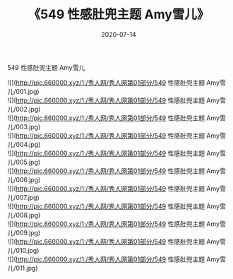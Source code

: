 ﻿---
layout: post
title:  《549 性感肚兜主题 Amy雪儿》
date:   2020-07-14
img: http://pic.660000.xyz/1:/秀人网/秀人网第01部分/549 性感肚兜主题 Amy雪儿/000.jpg
categories: [美女, 清纯, 唯美]
---

549 性感肚兜主题 Amy雪儿

  ![](http://pic.660000.xyz/1:/秀人网/秀人网第01部分/549 性感肚兜主题 Amy雪儿/001.jpg) <br> ![](http://pic.660000.xyz/1:/秀人网/秀人网第01部分/549 性感肚兜主题 Amy雪儿/002.jpg) <br> ![](http://pic.660000.xyz/1:/秀人网/秀人网第01部分/549 性感肚兜主题 Amy雪儿/003.jpg) <br> ![](http://pic.660000.xyz/1:/秀人网/秀人网第01部分/549 性感肚兜主题 Amy雪儿/004.jpg) <br> ![](http://pic.660000.xyz/1:/秀人网/秀人网第01部分/549 性感肚兜主题 Amy雪儿/005.jpg) <br> ![](http://pic.660000.xyz/1:/秀人网/秀人网第01部分/549 性感肚兜主题 Amy雪儿/006.jpg) <br> ![](http://pic.660000.xyz/1:/秀人网/秀人网第01部分/549 性感肚兜主题 Amy雪儿/007.jpg) <br> ![](http://pic.660000.xyz/1:/秀人网/秀人网第01部分/549 性感肚兜主题 Amy雪儿/008.jpg) <br> ![](http://pic.660000.xyz/1:/秀人网/秀人网第01部分/549 性感肚兜主题 Amy雪儿/009.jpg) <br> ![](http://pic.660000.xyz/1:/秀人网/秀人网第01部分/549 性感肚兜主题 Amy雪儿/010.jpg) <br> ![](http://pic.660000.xyz/1:/秀人网/秀人网第01部分/549 性感肚兜主题 Amy雪儿/011.jpg) <br>